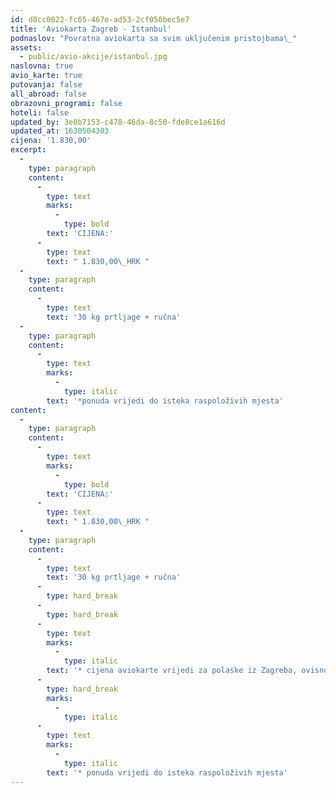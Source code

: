 ```yaml
---
id: d8cc0022-fc65-467e-ad53-2cf050bec5e7
title: 'Aviokarta Zagreb - Istanbul'
podnaslov: "Povratna aviokarta sa svim uključenim pristojbama\_"
assets:
  - public/avio-akcije/istanbul.jpg
naslovna: true
avio_karte: true
putovanja: false
all_abroad: false
obrazovni_programi: false
hoteli: false
updated_by: 3e0b7153-c478-46da-8c50-fde8ce1a616d
updated_at: 1630504303
cijena: '1.830,00'
excerpt:
  -
    type: paragraph
    content:
      -
        type: text
        marks:
          -
            type: bold
        text: 'CIJENA:'
      -
        type: text
        text: " 1.830,00\_HRK "
  -
    type: paragraph
    content:
      -
        type: text
        text: '30 kg prtljage + ručna'
  -
    type: paragraph
    content:
      -
        type: text
        marks:
          -
            type: italic
        text: '*ponuda vrijedi do isteka raspoloživih mjesta'
content:
  -
    type: paragraph
    content:
      -
        type: text
        marks:
          -
            type: bold
        text: 'CIJENA:'
      -
        type: text
        text: " 1.830,00\_HRK "
  -
    type: paragraph
    content:
      -
        type: text
        text: '30 kg prtljage + ručna'
      -
        type: hard_break
      -
        type: hard_break
      -
        type: text
        marks:
          -
            type: italic
        text: '* cijena aviokarte vrijedi za polaske iz Zagreba, ovisno o raspoloživosti'
      -
        type: hard_break
        marks:
          -
            type: italic
      -
        type: text
        marks:
          -
            type: italic
        text: '* ponuda vrijedi do isteka raspoloživih mjesta'
---
```

